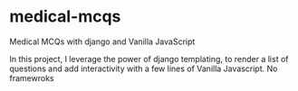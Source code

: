 # medical-mcqs
Medical MCQs with django and Vanilla JavaScript

In this project, I leverage the power of django templating, to render a list of questions and add interactivity with a few lines of Vanilla Javascript. No framewroks


